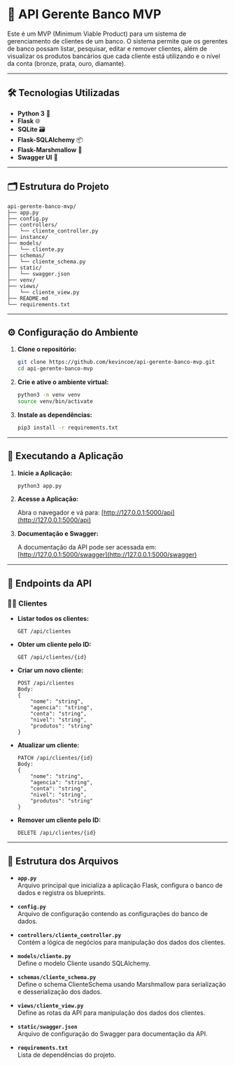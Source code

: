 # 💼 API Gerente Banco MVP

Este é um MVP (Minimum Viable Product) para um sistema de gerenciamento de clientes de um banco. O sistema permite que os gerentes de banco possam listar, pesquisar, editar e remover clientes, além de visualizar os produtos bancários que cada cliente está utilizando e o nível da conta (bronze, prata, ouro, diamante).

---

## 🛠️ Tecnologias Utilizadas

- **Python 3** 🐍
- **Flask** 🌐
- **SQLite** 🗃️
- **Flask-SQLAlchemy** 📦
- **Flask-Marshmallow** 🌾
- **Swagger UI** 📜

---

## 🗂️ Estrutura do Projeto

```plaintext
api-gerente-banco-mvp/
├── app.py
├── config.py
├── controllers/
│   └── cliente_controller.py
├── instance/
├── models/
│   └── cliente.py
├── schemas/
│   └── cliente_schema.py
├── static/
│   └── swagger.json
├── venv/
├── views/
│   └── cliente_view.py
├── README.md
└── requirements.txt
```

---

## ⚙️ Configuração do Ambiente

1. **Clone o repositório:**

   ```bash
   git clone https://github.com/kevincoe/api-gerente-banco-mvp.git
   cd api-gerente-banco-mvp
   ```

2. **Crie e ative o ambiente virtual:**

   ```bash
   python3 -m venv venv
   source venv/bin/activate
   ```

3. **Instale as dependências:**

   ```bash
   pip3 install -r requirements.txt
   ```

---

## 🚀 Executando a Aplicação

1. **Inicie a Aplicação:**

   ```bash
   python3 app.py
   ```

2. **Acesse a Aplicação:**

   Abra o navegador e vá para: [http://127.0.0.1:5000/api](http://127.0.0.1:5000/api)

3. **Documentação e Swagger:**

   A documentação da API pode ser acessada em: [http://127.0.0.1:5000/swagger](http://127.0.0.1:5000/swagger)

---

## 📡 Endpoints da API

### 🧑‍💼 Clientes

- **Listar todos os clientes:**

  ```http
  GET /api/clientes
  ```

- **Obter um cliente pelo ID:**

  ```http
  GET /api/clientes/{id}
  ```

- **Criar um novo cliente:**

  ```http
  POST /api/clientes
  Body:
  {
      "nome": "string",
      "agencia": "string",
      "conta": "string",
      "nivel": "string",
      "produtos": "string"
  }
  ```

- **Atualizar um cliente:**

  ```http
  PATCH /api/clientes/{id}
  Body:
  {
      "nome": "string",
      "agencia": "string",
      "conta": "string",
      "nivel": "string",
      "produtos": "string"
  }
  ```

- **Remover um cliente pelo ID:**

  ```http
  DELETE /api/clientes/{id}
  ```

---

## 📁 Estrutura dos Arquivos

- **`app.py`**  
  Arquivo principal que inicializa a aplicação Flask, configura o banco de dados e registra os blueprints.

- **`config.py`**  
  Arquivo de configuração contendo as configurações do banco de dados.

- **`controllers/cliente_controller.py`**  
  Contém a lógica de negócios para manipulação dos dados dos clientes.

- **`models/cliente.py`**  
  Define o modelo Cliente usando SQLAlchemy.

- **`schemas/cliente_schema.py`**  
  Define o schema ClienteSchema usando Marshmallow para serialização e desserialização dos dados.

- **`views/cliente_view.py`**  
  Define as rotas da API para manipulação dos dados dos clientes.

- **`static/swagger.json`**  
  Arquivo de configuração do Swagger para documentação da API.

- **`requirements.txt`**  
  Lista de dependências do projeto.
